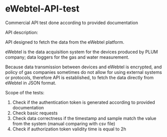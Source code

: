 # eWebtel-API-test
Commercial API test done according to provided documentation

API description:

API designed to fetch the data from the eWebtel platform.

eWebtel is the data acquisition system for the devices produced by PLUM company; data loggers for the gas and water measurement.

Because data transmission between devices and eWebtel is encrypted, and policy of gas companies sometimes do not allow for using external systems or protocols, therefore API is established, to fetch the data directly from eWebtel in JSON format.

Scope of the tests:

1. Check if the authentication token is generated according to provided documentation
2. Check basic requests
3. Check data correctness if the timestamp and sample match the value from the system (manual comparing with csv file)
4. Check if authorization token validity time is equal to 2h

